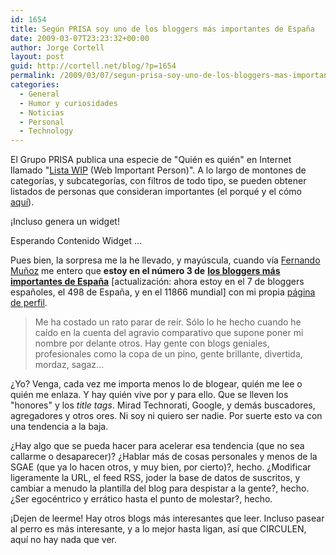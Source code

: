 ```yaml
---
id: 1654
title: Según PRISA soy uno de los bloggers más importantes de España
date: 2009-03-07T23:23:32+00:00
author: Jorge Cortell
layout: post
guid: http://cortell.net/blog/?p=1654
permalink: /2009/03/07/segun-prisa-soy-uno-de-los-bloggers-mas-importante-de-espana/
categories:
  - General
  - Humor y curiosidades
  - Noticias
  - Personal
  - Technology
---
```

El Grupo PRISA publica una especie de "Quién es quién" en Internet llamado "<a title="http://www.lalistawip.com" href="http://www.lalistawip.com" target="_blank">Lista WIP</a> (Web Important Person)". A lo largo de montones de categorías, y subcategorías, con filtros de todo tipo, se pueden obtener listados de personas que consideran importantes (el porqué y el cómo <a title="http://blog.lalistawip.com/blog_de_famosos/2008/02/de-dnde-salen-l.html" href="http://blog.lalistawip.com/blog_de_famosos/2008/02/de-dnde-salen-l.html" target="_blank">aquí</a>). 

¡Incluso genera un widget!

Esperando Contenido Widget ...

Pues bien, la sorpresa me la he llevado, y mayúscula, cuando vía <a title="http://www.treceporciento.com/recopilaciones/24-bloggers-mas-importantes/" href="http://www.treceporciento.com/recopilaciones/24-bloggers-mas-importantes/" target="_blank">Fernando Muñoz</a> me entero que **estoy en el número 3 de** **<a title="http://www.lalistawip.com/top-100/?lista=cat__Comunicaci%F3n-role__Blogger-loc__Espa%F1a" href="http://www.lalistawip.com/top-100/?lista=cat__Comunicaci%F3n-role__Blogger-loc__Espa%F1a" target="_blank">los bloggers más importantes de España</a>** [actualización: ahora estoy en el 7 de bloggers españoles, el 498 de España, y en el 11866 mundial] con mi propia <a title="http://www.lalistawip.com/personaje/Jorge+Cortell_9987298/" href="http://www.lalistawip.com/personaje/Jorge+Cortell_9987298/" target="_blank">página de perfil</a>.

> Me ha costado un rato parar de reír. Sólo lo he hecho cuando he caído en la cuenta del agravio comparativo que supone poner mi nombre por delante otros. Hay gente con blogs geniales, profesionales como la copa de un pino, gente brillante, divertida, mordaz, sagaz...

¿Yo? Venga, cada vez me importa menos lo de blogear, quién me lee o quién me enlaza. Y hay quién vive por y para ello. Que se lleven los "honores" y los _title tags_. Mirad Technorati, Google, y demás buscadores, agregadores y otros ores. Ni soy ni quiero ser nadie. Por suerte esto va con una tendencia a la baja.

¿Hay algo que se pueda hacer para acelerar esa tendencia (que no sea callarme o desaparecer)? ¿Hablar más de cosas personales y menos de la SGAE (que ya lo hacen otros, y muy bien, por cierto)?, hecho. ¿Modificar ligeramente la URL, el feed RSS, joder la base de datos de suscritos, y cambiar a menudo la plantilla del blog para despistar a la gente?, hecho. ¿Ser egocéntrico y errático hasta el punto de molestar?, hecho. 

¡Dejen de leerme! Hay otros blogs más interesantes que leer. Incluso pasear al perro es más interesante, y a lo mejor hasta ligan, así que CIRCULEN, aquí no hay nada que ver.